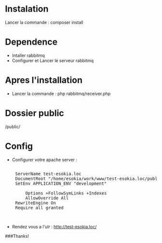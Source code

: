 # Instalation
Lancer la commande : composer install
# Dependence
- Intaller rabbitmq
- Configurer et Lancer le serveur rabbitmq
# Apres l'installation
- Lancer la commande : php rabbitmq/receiver.php
# Dossier public
/public/
# Config
- Configurer votre apache server :
<pre>
<VirtualHost *:80>
    ServerName test-esokia.loc
    DocumentRoot "/home/esokia/work/www/test-esokia.loc/public"
    SetEnv APPLICATION_ENV "development"
    <Directory "/home/esokia/work/www/test-esokia.loc/public">
        Options +FollowSymLinks +Indexes
        AllowOverride All
	RewriteEngine On
	Require all granted
    </Directory>
</VirtualHost>
</pre>
- Rendez vous a l'ulr : http://test-esokia.loc/

###Thanks!


